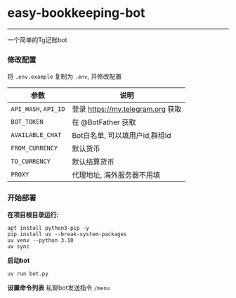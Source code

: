 # easy-bookkeeping-bot

---

一个简单的Tg记账bot

### 修改配置

将 `.env.example` 复制为 `.env`, 并修改配置

| 参数                   | 说明                            |
|----------------------|-------------------------------|
| `API_HASH`, `API_ID` | 登录 https://my.telegram.org 获取 |
| `BOT_TOKEN`          | 在 @BotFather 获取               |
| `AVAILABLE_CHAT`     | Bot白名单, 可以填用户id,群组id          |
| `FROM_CURRENCY`      | 默认货币                          |
| `TO_CURRENCY`        | 默认结算货币                        |
| `PROXY`              | 代理地址, 海外服务器不用填                |

### 开始部署

**在项目根目录运行:**

```shell
apt install python3-pip -y
pip install uv --break-system-packages
uv venv --python 3.10
uv sync
```

**启动bot**

```shell
uv run bot.py
```

**设置命令列表**
私聊bot发送指令 `/menu`
